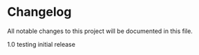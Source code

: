 # Changelog
All notable changes to this project will be documented in this file.

1.0 testing initial release
